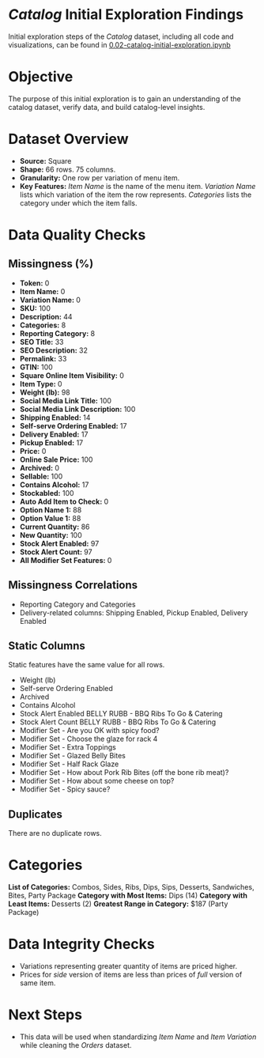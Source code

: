 *Catalog* Initial Exploration Findings
=====================================

Initial exploration steps of the *Catalog* dataset, including all code and visualizations, can be found in [0.02-catalog-initial-exploration.ipynb](../../notebooks/0.02-catalog-initial-exploration.ipynb)

# Objective
The purpose of this initial exploration is to gain an understanding of the catalog dataset, verify data, and build catalog-level insights.

# Dataset Overview
- **Source:** Square
- **Shape:** 66 rows. 75 columns.
- **Granularity:** One row per variation of menu item.
- **Key Features:** *Item Name* is the name of the menu item. *Variation Name* lists which variation of the item the row represents. *Categories* lists the category under which the item falls.

# Data Quality Checks
## Missingness (%)
- **Token:** 0
- **Item Name:** 0
- **Variation Name:** 0
- **SKU:** 100
- **Description:** 44
- **Categories:** 8
- **Reporting Category:** 8
- **SEO Title:** 33
- **SEO Description:** 32
- **Permalink:** 33
- **GTIN:** 100
- **Square Online Item Visibility:** 0
- **Item Type:** 0
- **Weight (lb):** 98
- **Social Media Link Title:** 100
- **Social Media Link Description:** 100
- **Shipping Enabled:** 14
- **Self-serve Ordering Enabled:** 17
- **Delivery Enabled:** 17
- **Pickup Enabled:** 17
- **Price:** 0
- **Online Sale Price:** 100
- **Archived:** 0
- **Sellable:** 100
- **Contains Alcohol:** 17
- **Stockabled:** 100
- **Auto Add Item to Check:** 0
- **Option Name 1:** 88
- **Option Value 1:** 88
- **Current Quantity:** 86
- **New Quantity:** 100
- **Stock Alert Enabled:** 97
- **Stock Alert Count:** 97
- **All Modifier Set Features:** 0
## Missingness Correlations
- Reporting Category and Categories
- Delivery-related columns: Shipping Enabled, Pickup Enabled, Delivery Enabled
## Static Columns
Static features have the same value for all rows.
- Weight (lb)
- Self-serve Ordering Enabled
- Archived
- Contains Alcohol
- Stock Alert Enabled BELLY RUBB - BBQ Ribs To Go & Catering
- Stock Alert Count BELLY RUBB - BBQ Ribs To Go & Catering
- Modifier Set - Are you OK with spicy food?
- Modifier Set - Choose the glaze for rack 4
- Modifier Set - Extra Toppings
- Modifier Set - Glazed Belly Bites
- Modifier Set - Half Rack Glaze
- Modifier Set - How about Pork Rib Bites (off the bone rib meat)?
- Modifier Set - How about some cheese on top?
- Modifier Set - Spicy sauce?
## Duplicates
There are no duplicate rows.

# Categories
**List of Categories:** Combos, Sides, Ribs, Dips, Sips, Desserts, Sandwiches, Bites, Party Package
**Category with Most Items:** Dips (14)
**Category with Least Items:** Desserts (2)
**Greatest Range in Category:** $187 (Party Package)

# Data Integrity Checks
* Variations representing greater quantity of items are priced higher.
* Prices for *side* version of items are less than prices of *full* version of same item.

# Next Steps
* This data will be used when standardizing *Item Name* and *Item Variation* while cleaning the *Orders* dataset.